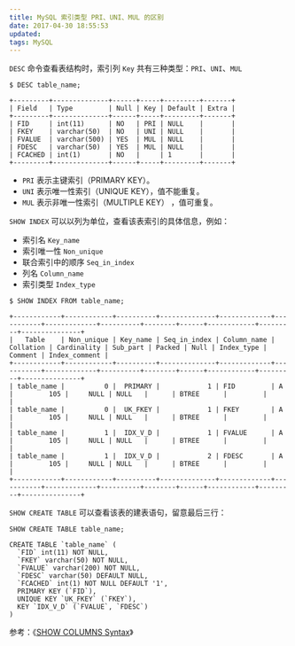 ```yaml
---
title: MySQL 索引类型 PRI、UNI、MUL 的区别
date: 2017-04-30 18:55:53
updated:
tags: MySQL
---
```


`DESC` 命令查看表结构时，索引列 `Key` 共有三种类型：`PRI`、`UNI`、`MUL`

```
$ DESC table_name;

+---------+--------------+------+-----+---------+-------+
| Field   | Type         | Null | Key | Default | Extra |
+---------+--------------+------+-----+---------+-------+
| FID     | int(11)      | NO   | PRI | NULL    |       |
| FKEY    | varchar(50)  | NO   | UNI | NULL    |       |
| FVALUE  | varchar(500) | YES  | MUL | NULL    |       |
| FDESC   | varchar(50)  | YES  | MUL | NULL    |       |
| FCACHED | int(1)       | NO   |     | 1       |       |
+---------+--------------+------+-----+---------+-------+
```

* `PRI` 表示主键索引（PRIMARY KEY）。
* `UNI` 表示唯一性索引（UNIQUE KEY），值不能重复。
* `MUL` 表示非唯一性索引（MULTIPLE KEY） ，值可重复。

`SHOW INDEX` 可以以列为单位，查看该表索引的具体信息，例如：

* 索引名 `Key_name`
* 索引唯一性 `Non_unique`
* 联合索引中的顺序 `Seq_in_index`
* 列名 `Column_name`
* 索引类型 `Index_type`

```
$ SHOW INDEX FROM table_name;

+------------+------------+----------+--------------+-------------+-----------+-------------+----------+--------+------+------------+---------+---------------+
|   Table    | Non_unique | Key_name | Seq_in_index | Column_name | Collation | Cardinality | Sub_part | Packed | Null | Index_type | Comment | Index_comment |
+------------+------------+----------+--------------+-------------+-----------+-------------+----------+--------+------+------------+---------+---------------+
| table_name |          0 |  PRIMARY |            1 | FID         | A         |         105 |     NULL | NULL   |      | BTREE      |         |               |
| table_name |          0 |  UK_FKEY |            1 | FKEY        | A         |         105 |     NULL | NULL   |      | BTREE      |         |               |
| table_name |          1 |  IDX_V_D |            1 | FVALUE      | A         |         105 |     NULL | NULL   |      | BTREE      |         |               |
| table_name |          1 |  IDX_V_D |            2 | FDESC       | A         |         105 |     NULL | NULL   |      | BTREE      |         |               |
+------------+------------+----------+--------------+-------------+-----------+-------------+----------+--------+------+------------+---------+---------------+
```

`SHOW CREATE TABLE` 可以查看该表的建表语句，留意最后三行：

```
SHOW CREATE TABLE table_name;

CREATE TABLE `table_name` (
  `FID` int(11) NOT NULL,
  `FKEY` varchar(50) NOT NULL,
  `FVALUE` varchar(200) NOT NULL,
  `FDESC` varchar(50) DEFAULT NULL,
  `FCACHED` int(1) NOT NULL DEFAULT '1',
  PRIMARY KEY (`FID`),
  UNIQUE KEY `UK_FKEY` (`FKEY`),
  KEY `IDX_V_D` (`FVALUE`, `FDESC`)
)
```

参考：《[SHOW COLUMNS Syntax](https://dev.mysql.com/doc/refman/5.7/en/show-columns.html)》